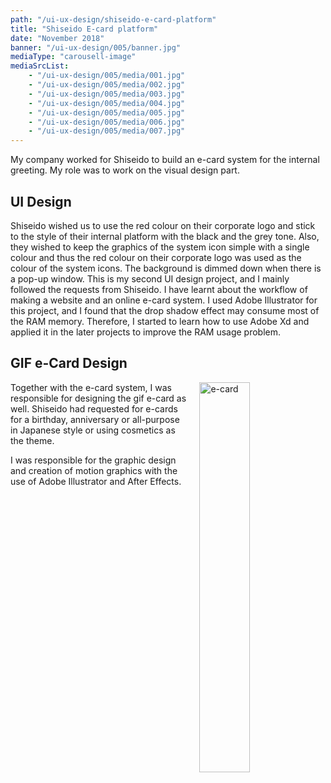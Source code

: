```yaml
---
path: "/ui-ux-design/shiseido-e-card-platform"
title: "Shiseido E-card platform"
date: "November 2018"
banner: "/ui-ux-design/005/banner.jpg"
mediaType: "carousell-image"
mediaSrcList:
    - "/ui-ux-design/005/media/001.jpg"
    - "/ui-ux-design/005/media/002.jpg"
    - "/ui-ux-design/005/media/003.jpg"
    - "/ui-ux-design/005/media/004.jpg"
    - "/ui-ux-design/005/media/005.jpg"
    - "/ui-ux-design/005/media/006.jpg"
    - "/ui-ux-design/005/media/007.jpg"
---
```


My company worked for Shiseido to build an e-card system for the internal greeting. My role was to work on the visual design part.

## UI Design

Shiseido wished us to use the red colour on their corporate logo and stick to the style of their internal platform with the black and the grey tone. Also, they wished to keep the graphics of the system icon simple with a single colour and thus the red colour on their corporate logo was used as the colour of the system icons. The background is dimmed down when there is a pop-up window. This is my second UI design project, and I mainly followed the requests from Shiseido. I have learnt about the workflow of making a website and an online e-card system. I used Adobe Illustrator for this project, and I found that the drop shadow effect may consume most of the RAM memory. Therefore, I started to learn how to use Adobe Xd and applied it in the later projects to improve the RAM usage problem.

## GIF e-Card Design

<img style="margin-left: 20px; float: right;"  src="/ui-ux-design/005/media/ecard.gif" alt="e-card" width="40%">

Together with the e-card system, I was responsible for designing the gif e-card as well. Shiseido had requested for e-cards for a birthday, anniversary or all-purpose in Japanese style or using cosmetics as the theme.

I was responsible for the graphic design and creation of motion graphics with the use of Adobe Illustrator and After Effects.
